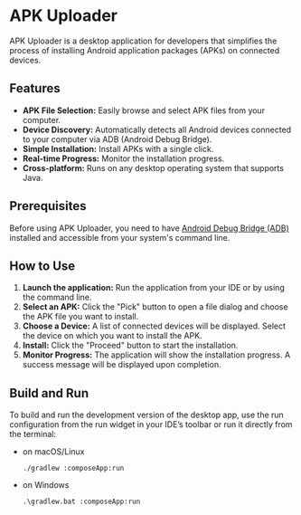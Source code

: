 # APK Uploader

APK Uploader is a desktop application for developers that simplifies the process of installing
Android application packages (APKs) on connected devices.

## Features

* **APK File Selection:** Easily browse and select APK files from your computer.
* **Device Discovery:** Automatically detects all Android devices connected to your computer via
  ADB (Android Debug Bridge).
* **Simple Installation:** Install APKs with a single click.
* **Real-time Progress:** Monitor the installation progress.
* **Cross-platform:** Runs on any desktop operating system that supports Java.

## Prerequisites

Before using APK Uploader, you need to
have [Android Debug Bridge (ADB)](https://developer.android.com/tools/releases/platform-tools)
installed and accessible from your system's command line.

## How to Use

1. **Launch the application:** Run the application from your IDE or by using the command line.
2. **Select an APK:** Click the "Pick" button to open a file dialog and choose the APK file you want
   to install.
3. **Choose a Device:** A list of connected devices will be displayed. Select the device on which
   you want to install the APK.
4. **Install:** Click the "Proceed" button to start the installation.
5. **Monitor Progress:** The application will show the installation progress. A success message will
   be displayed upon completion.

## Build and Run

To build and run the development version of the desktop app, use the run configuration from the run
widget in your IDE’s toolbar or run it directly from the terminal:

- on macOS/Linux
  ```shell
  ./gradlew :composeApp:run
  ```
- on Windows
  ```shell
  .\gradlew.bat :composeApp:run
  ```
